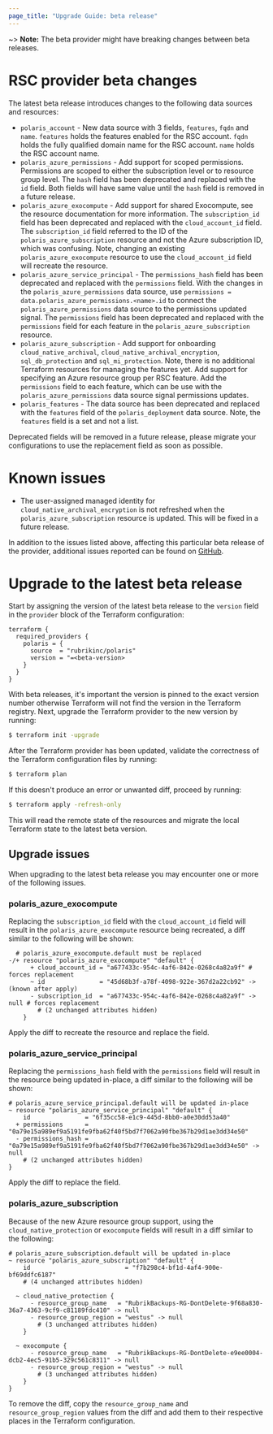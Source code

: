 ```yaml
---
page_title: "Upgrade Guide: beta release"
---
```


~> **Note:** The beta provider might have breaking changes between beta releases.

# RSC provider beta changes
The latest beta release introduces changes to the following data sources and resources:
* `polaris_account` - New data source with 3 fields, `features`, `fqdn` and `name`. `features` holds the features
  enabled for the RSC account. `fqdn` holds the fully qualified domain name for the RSC account. `name` holds the RSC
  account name.
* `polaris_azure_permissions` - Add support for scoped permissions. Permissions are scoped to either the subscription
  level or to resource group level. The `hash` field has been deprecated and replaced with the `id` field. Both fields
  will have same value until the `hash` field is removed in a future release.
* `polaris_azure_exocompute` - Add support for shared Exocompute, see the resource documentation for more information.
  The `subscription_id` field has been deprecated and replaced with the `cloud_account_id` field. The `subscription_id`
  field referred to the ID of the `polaris_azure_subscription` resource and not the Azure subscription ID, which was
  confusing. Note, changing an existing `polaris_azure_exocompute` resource to use the `cloud_account_id` field will
  recreate the resource.
* `polaris_azure_service_principal` - The `permissions_hash` field has been deprecated and replaced with the
  `permissions` field. With the changes in the `polaris_azure_permissions` data source, use
  `permissions = data.polaris_azure_permissions.<name>.id` to connect the `polaris_azure_permissions` data source to
  the permissions updated signal. The `permissions` field has been deprecated and replaced with the `permissions` field
  for each feature in the `polaris_azure_subscription` resource.
* `polaris_azure_subscription` - Add support for onboarding `cloud_native_archival`, `cloud_native_archival_encryption`,
  `sql_db_protection` and `sql_mi_protection`. Note, there is no additional Terraform resources for managing the
  features yet. Add support for specifying an Azure resource group per RSC feature. Add the `permissions` field to each
  feature, which can be use with the `polaris_azure_permissions` data source signal permissions updates.
* `polaris_features` - The data source has been deprecated and replaced with the `features` field of the
  `polaris_deployment` data source. Note, the `features` field is a set and not a list.

Deprecated fields will be removed in a future release, please migrate your configurations to use the replacement field
as soon as possible.

# Known issues
* The user-assigned managed identity for `cloud_native_archival_encryption` is not refreshed when the
  `polaris_azure_subscription` resource is updated. This will be fixed in a future release.

In addition to the issues listed above, affecting this particular beta release of the provider, additional issues
reported can be found on [GitHub](https://github.com/rubrikinc/terraform-provider-polaris/issues).

# Upgrade to the latest beta release
Start by assigning the version of the latest beta release to the `version` field in the `provider` block of the
Terraform configuration:
```hcl
terraform {
  required_providers {
    polaris = {
      source  = "rubrikinc/polaris"
      version = "=<beta-version>
    }
  }
}
```
With beta releases, it's important the version is pinned to the exact version number otherwise Terraform will not find
the version in the Terraform registry. Next, upgrade the Terraform provider to the new version by running:
```bash
$ terraform init -upgrade
```
After the Terraform provider has been updated, validate the correctness of the Terraform configuration files by running:
```bash
$ terraform plan
```
If this doesn't produce an error or unwanted diff, proceed by running:
```bash
$ terraform apply -refresh-only
```
This will read the remote state of the resources and migrate the local Terraform state to the latest beta version.

## Upgrade issues
When upgrading to the latest beta release you may encounter one or more of the following issues.

### polaris_azure_exocompute
Replacing the `subscription_id` field with the `cloud_account_id` field will result in the `polaris_azure_exocompute`
resource being recreated, a diff similar to the following will be shown:
```hcl
  # polaris_azure_exocompute.default must be replaced
-/+ resource "polaris_azure_exocompute" "default" {
      + cloud_account_id = "a677433c-954c-4af6-842e-0268c4a82a9f" # forces replacement
      ~ id               = "45d68b3f-a78f-4098-922e-367d2a22cb92" -> (known after apply)
      - subscription_id  = "a677433c-954c-4af6-842e-0268c4a82a9f" -> null # forces replacement
        # (2 unchanged attributes hidden)
    }
```
Apply the diff to recreate the resource and replace the field.

### polaris_azure_service_principal
Replacing the `permissions_hash` field with the `permissions` field will result in the resource being updated in-place,
a diff similar to the following will be shown:
```hcl
# polaris_azure_service_principal.default will be updated in-place
~ resource "polaris_azure_service_principal" "default" {
    id               = "6f35cc58-e1c9-445d-8bb0-a0e30dd53a40"
  + permissions      = "0a79e15a989ef9a5191fe9fba62f40f5bd7f7062a90fbe367b29d1ae3dd34e50"
  - permissions_hash = "0a79e15a989ef9a5191fe9fba62f40f5bd7f7062a90fbe367b29d1ae3dd34e50" -> null
    # (2 unchanged attributes hidden)
}
```
Apply the diff to replace the field.

### polaris_azure_subscription
Because of the new Azure resource group support, using the `cloud_native_protection` or `exocompute` fields will result
in a diff similar to the following:
```hcl
# polaris_azure_subscription.default will be updated in-place
~ resource "polaris_azure_subscription" "default" {
    id                          = "f7b298c4-bf1d-4af4-900e-bf69ddfc6187"
    # (4 unchanged attributes hidden)

  ~ cloud_native_protection {
      - resource_group_name   = "RubrikBackups-RG-DontDelete-9f68a830-36a7-4363-9cf9-c81189fdc410" -> null
      - resource_group_region = "westus" -> null
        # (3 unchanged attributes hidden)
    }

  ~ exocompute {
      - resource_group_name   = "RubrikBackups-RG-DontDelete-e9ee0004-dcb2-4ec5-91b5-329c561c8311" -> null
      - resource_group_region = "westus" -> null
        # (3 unchanged attributes hidden)
    }
}
```
To remove the diff, copy the `resource_group_name` and `resource_group_region` values from the diff and add them to
their respective places in the Terraform configuration.
